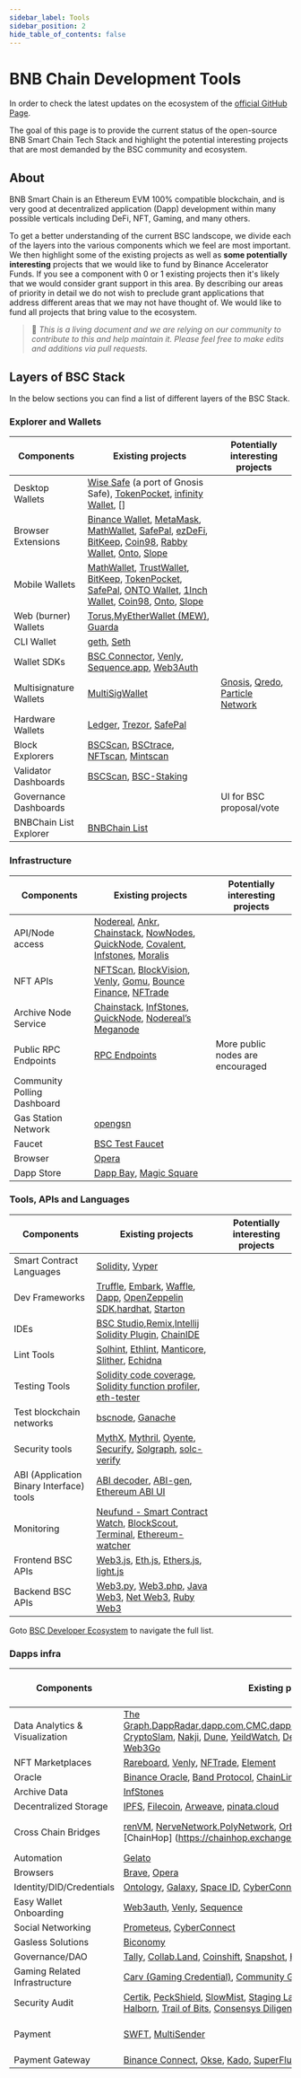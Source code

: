 ```yaml
---
sidebar_label: Tools 
sidebar_position: 2
hide_table_of_contents: false
---
```


# BNB Chain Development Tools

In order to check the latest updates on the ecosystem of the [official GitHub Page](https://github.com/bnb-chain/bsc-ecosystem).

The goal of this page is to provide the current status of the open-source BNB Smart Chain Tech Stack and highlight the potential interesting projects that are most demanded by the BSC community and ecosystem.  

## About
BNB Smart Chain is an Ethereum EVM 100% compatible blockchain, and is very good at decentralized application (Dapp) development within many possible verticals including DeFi, NFT, Gaming, and many others.

To get a better understanding of the current BSC landscope, we divide each of the layers into the various components which we feel are most important. We then highlight some of the existing projects as well as **some potentially interesting** projects that we would like to fund by Binance Accelerator Funds. If you see a component with 0 or 1 existing projects then it's likely that we would consider grant support in this area. By describing our areas of priority in detail we do not wish to preclude grant applications that address different areas that we may not have thought of. We would like to fund all projects that bring value to the ecosystem.

>📝 _This is a living document and we are relying on our community to contribute to this and help maintain it. Please feel free to make edits and additions via pull requests._

## Layers of BSC Stack

In the below sections you can find a list of different layers of the BSC Stack.

### Explorer and Wallets

| Components | Existing projects | Potentially interesting projects
|-|-|-
| Desktop Wallets | [Wise Safe](https://smart-binance.portonvictor.org/) (a port of Gnosis Safe), [TokenPocket](https://www.tokenpocket.pro/en/download/pc), [infinity Wallet](https://infinitywallet.io/download/), []
| Browser Extensions | [Binance Wallet](https://chrome.google.com/webstore/detail/binance-chain-wallet/fhbohimaelbohpjbbldcngcnapndodjp), [MetaMask](https://metamask.io/), [MathWallet](https://mathwallet.xyz/en/), [SafePal](https://www.safepal.io/), [ezDeFi](https://chrome.google.com/webstore/detail/ezdefi/ejeemacpidnaejkhpbmfkadhgjhnolaa?hl=en), [BitKeep](https://bitkeep.com/), [Coin98](https://coin98.com/wallet), [Rabby Wallet](https://rabby.io/), [Onto](https://onto.app/), [Slope](https://slope.finance/)
| Mobile Wallets|  [MathWallet](https://mathwallet.xyz/en/), [TrustWallet](https://trustwallet.com/), [BitKeep](https://bitkeep.com/), [TokenPocket](https://www.tokenpocket.pro/), [SafePal](https://www.safepal.io/), [ONTO Wallet](https://www.onto.app/en), [1Inch Wallet](https://1inch.io/wallet/), [Coin98](https://coin98.com/wallet), [Onto](https://onto.app/), [Slope](https://slope.finance/)
| Web (burner) Wallets| [Torus](https://toruswallet.io/),[MyEtherWallet (MEW)](https://www.myetherwallet.com/), [Guarda](https://guarda.com/coins/binance-coin-wallet/)
| CLI Wallet | [geth](https://github.com/bnb-chain/bsc), [Seth](https://github.com/dapphub/dapptools/tree/master/src/seth)
| Wallet SDKs | [BSC Connector](https://github.com/aragon/use-wallet/tree/master/examples), [Venly](https://www.venly.io/product-wallet), [Sequence.app](https://sequence.app/), [Web3Auth](https://web3auth.io/)
| Multisignature Wallets| [MultiSigWallet](https://github.com/gnosis/MultiSigWallet) | [Gnosis](https://gnosis-safe.io/), [Qredo](https://www.qredo.com/), [Particle Network](https://particle.network/)
| Hardware Wallets | [Ledger](https://www.ledger.com/ethereum-wallet), [Trezor](https://trezor.io/), [SafePal](https://safepal.io/)
| Block Explorers | [BSCScan](https://bscscan.com/), [BSCtrace](https://bsctrace.com/), [NFTscan](https://bnb.nftscan.com/), [Mintscan](https://binance.mintscan.io/)
| Validator Dashboards | [BSCScan](https://bscscan.com/validatorset/), [BSC-Staking](https://www.binance.org/en/staking)
| Governance Dashboards | | UI for BSC proposal/vote
| BNBChain List Explorer | [BNBChain List](https://www.bnbchainlist.org/) 

### Infrastructure
| Components | Existing projects | Potentially interesting projects
|-|-|-
|API/Node access| [Nodereal](https://nodereal.io/), [Ankr](https://www.ankr.com/), [Chainstack](https://chainstack.com/build-better-with-binance-smart-chain/), [NowNodes](https://nownodes.io/blog/binance-smart-chain-an-introduction), [QuickNode](https://www.quicknode.com/), [Covalent](https://www.covalenthq.com/), [Infstones](https://infstones.com/), [Moralis](http://moralis.io/)
| NFT APIs| [NFTScan](https://bnb.nftscan.com/), [BlockVision](https://blockvision.org/), [Venly](https://www.venly.io/), [Gomu](https://www.gomu.co/), [Bounce Finance](https://bounce.finance/), [NFTrade](https://nftrade.com/)
|Archive Node Service| [Chainstack](https://chainstack.com/build-better-with-binance-smart-chain/), [InfStones](https://infstones.com/), [QuickNode](https://www.quicknode.com/), [Nodereal’s Meganode](https://docs.nodereal.io/nodereal/meganode/archive-node)
|Public RPC Endpoints| [RPC Endpoints](https://docs.binance.org/smart-chain/developer/rpc.html)| More public nodes are encouraged
|Community Polling Dashboard| |
|Gas Station Network| [opengsn](https://opengsn.org/)
|Faucet| [BSC Test Faucet](https://testnet.binance.org/faucet-smart)
|Browser| [Opera](https://www.opera.com/crypto/)
| Dapp Store | [Dapp Bay](https://dappbay.bnbchain.org/), [Magic Square](https://magicsquare.io/)


### Tools, APIs and Languages

| Components | Existing projects | Potentially interesting projects
|-|-|-
| Smart Contract Languages | [Solidity](https://solidity.readthedocs.io/en/latest/), [Vyper](https://vyper.readthedocs.io/en/latest/)
| Dev Frameworks | [Truffle](https://trufflesuite.com/), [Embark](https://github.com/embark-framework/embark), [Waffle](https://getwaffle.io/), [Dapp](https://dapp.tools/dapp/), [OpenZeppelin SDK](https://openzeppelin.com/sdk/),[hardhat](https://hardhat.org/), [Starton](https://www.starton.io/)
| IDEs | [BSC Studio](https://github.com/ObsidianLabs/BSC-Studio),[Remix](https://remix.ethereum.org/),[Intellij Solidity Plugin](https://jetbrains.com/idea/), [ChainIDE](https://eth.chainide.com/project/welcome)
| Lint Tools | [Solhint](https://github.com/protofire/solhint), [Ethlint](https://github.com/duaraghav8/Ethlint), [Manticore](https://github.com/trailofbits/manticore), [Slither](https://github.com/crytic/slither), [Echidna](https://github.com/crytic/echidna)
| Testing Tools | [Solidity code coverage](https://github.com/0xProject/0x-monorepo/tree/development/packages/sol-coverage), [Solidity function profiler](https://github.com/EricR/sol-function-profiler), [eth-tester](https://github.com/ethereum/eth-tester)
| Test blockchain networks | [bscnode](https://docs.binance.org/smart-chain/developer/fullnode.html), [Ganache](https://github.com/trufflesuite/ganache)
| Security tools | [MythX](https://mythx.io/), [Mythril](https://github.com/ConsenSys/mythril), [Oyente](https://github.com/melonproject/oyente), [Securify](https://securify.chainsecurity.com/), [Solgraph](https://github.com/raineorshine/solgraph), [solc-verify](https://github.com/SRI-CSL/solidity/)
| ABI (Application Binary Interface) tools | [ABI decoder](https://github.com/ConsenSys/abi-decoder), [ABI-gen](https://github.com/0xProject/0x-monorepo/tree/development/packages/abi-gen), [Ethereum ABI UI](https://github.com/hiddentao/ethereum-abi-ui)
| Monitoring | [Neufund - Smart Contract Watch](https://github.com/Neufund/smart-contract-watch), [BlockScout](https://github.com/poanetwork/blockscout), [Terminal](https://terminal.co/), [Ethereum-watcher](https://github.com/HydroProtocol/ethereum-watcher)
| Frontend BSC APIs | [Web3.js](https://github.com/ethereum/web3.js/), [Eth.js](https://github.com/ethjs), [Ethers.js](https://github.com/ethers-io/ethers.js/), [light.js](https://github.com/paritytech/js-libs/tree/master/packages/light.js)
| Backend BSC APIs | [Web3.py](https://github.com/ethereum/web3.py), [Web3.php](https://github.com/sc0Vu/web3.php), [Java Web3](https://github.com/web3j/web3j), [Net Web3](https://nethereum.com/), [Ruby Web3](https://github.com/EthWorks/ethereum.rb)

Goto [BSC Developer Ecosystem](https://github.com/bnb-chain/bsc-ecosystem/blob/master/BSC_Develop_Ecosystem.md) to navigate the full list.

### Dapps infra
| Components | Existing projects | Potentially interesting projects|
|-|-|-|
| Data Analytics & Visualization| [The Graph](https://thegraph.com/en/),[DappRadar](https://dappradar.com/rankings/protocol/binance-smart-chain),[dapp.com](https://www.dapp.com/search_product?chain=BSC),[CMC](https://coinmarketcap.com/yield-farming/),[dapp.review](https://dapp.review/explore/bsc),[DefiStation](https://www.defistation.io/),[BitQuery](https://bitquery.io/),[PARSIQ](https://www.parsiq.io/), [CryptoSlam](https://cryptoslam.io/), [Nakji](https://nakji.network/), [Dune](http://dune.com/), [YeildWatch](https://www.yieldwatch.net/), [DeBank](http://debank.com/), [Bloxy](http://bloxy.info/), [Footprint Analytics](https://www.footprint.network/about), [Web3Go](https://web3go.xyz/)||
| NFT Marketplaces | [Rareboard](http://rareboard.com/), [Venly](https://www.venly.io/), [NFTrade](https://nftrade.com/), [Element](https://www.element.market/bsc)||
| Oracle | [Binance Oracle](https://oracle.binance.com/), [Band Protocol](https://bandprotocol.com/), [ChainLink](https://chain.link/), [Pyth](https://pyth.network/)||
| Archive Data |[InfStones](https://infstones.com/)||
| Decentralized Storage | [IPFS](https://ipfs.io/), [Filecoin](https://filecoin.io/build/), [Arweave](https://www.arweave.org/), [pinata.cloud](https://www.pinata.cloud/) ||
| Cross Chain Bridges | [renVM](https://renproject.io/), [NerveNetwork](https://nerve.network/),[PolyNetwork](https://www.poly.network/), [Orbit Bridge](https://bridge.orbitchain.io/), [Multichain](https://multichain.xyz/), [Celer cbridge](https://cbridge.celer.network/), [ChainHop] (https://chainhop.exchange/), [LayerZero](https://layerzero.network/), [HashFlow](https://www.hashflow.com/) , [Axelar](https://axelar.network/)| Decentralized, trustless, Open Access|
| Automation | [Gelato](https://www.gelato.network/)||
| Browsers | [Brave](https://brave.com/), [Opera](https://www.opera.com/)||
| Identity/DID/Credentials | [Ontology](https://ont.io/), [Galaxy](https://galaxy.eco/), [Space ID](https://space.id/), [CyberConnect](https://cyberconnect.me/)||
| Easy Wallet Onboarding	| [Web3auth](https://web3auth.io/), [Venly](https://www.venly.io/), [Sequence](https://sequence.xyz/)||
| Social Networking | [Prometeus](https://prometeus.io/), [CyberConnect](https://cyberconnect.me/)||
| Gasless Solutions | [Biconomy](http://biconomy.io/)||
| Governance/DAO | [Tally](https://www.tally.xyz/), [Collab.Land](https://collab.land/), [Coinshift](https://coinshift.xyz/), [Snapshot](https://snapshot.org/#/), [HQ.xyz](https://www.hq.xyz/)||
| Gaming Related Infrastructure | [Carv (Gaming Credential)](https://carv.io/), [Community Gaming (Tournament)](https://www.communitygaming.io/), [GameSpace](https://game.space/)||
| Security Audit |	[Certik](https://www.certik.com/), [PeckShield](https://peckshield.com/), [SlowMist](https://www.slowmist.com/), [Staging Labs](https://www.staginglabs.io/), [Go+ / Plus](https://gopluslabs.io/), [Verichains](https://audit.verichains.io/), [HashDit](https://www.hashdit.io/), [Halborn](https://halborn.com/), [Trail of Bits](https://www.trailofbits.com/), [Consensys Diligence](https://consensys.net/diligence/), [Zokyo](https://www.zokyo.io/)||
| Payment | [SWFT](https://www.swft.pro/zh-pc/#/home), [MultiSender](https://multisender.app/) | [Celer Network](https://www.celer.network/), [Connext](https://connext.network/)|
| Payment Gateway | [Binance Connect](https://www.binancecnt.com/en), [Okse](https://okse.io/), [Kado](https://www.kado.money/), [SuperFluid](https://www.superfluid.finance/home), [Pip](https://www.getpip.com/), [Bifinity](https://bifinity.com), [MoonPay](https://www.moonpay.com/), [Transak](https://transak.com/)||
